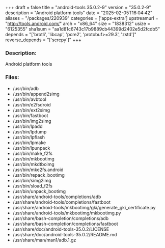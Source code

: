 +++
draft = false
title = "android-tools 35.0.2-9"
version = "35.0.2-9"
description = "Android platform tools"
date = "2025-02-05T16:04:42"
aliases = "/packages/220939"
categories = ['apps-extra']
upstreamurl = "http://tools.android.com/"
arch = "x86_64"
size = "1838312"
usize = "6125355"
sha1sum = "aa1d81c6743c17b9889cb44399d2402e5d2fcdb5"
depends = "['brotli', 'libcap', 'pcre2', 'protobuf>=29.3', 'zstd']"
reverse_depends = "['scrcpy']"
+++
### Description: 
Android platform tools

### Files: 
* /usr/bin/adb
* /usr/bin/append2simg
* /usr/bin/avbtool
* /usr/bin/e2fsdroid
* /usr/bin/ext2simg
* /usr/bin/fastboot
* /usr/bin/img2simg
* /usr/bin/lpadd
* /usr/bin/lpdump
* /usr/bin/lpflash
* /usr/bin/lpmake
* /usr/bin/lpunpack
* /usr/bin/make_f2fs
* /usr/bin/mkbootimg
* /usr/bin/mkdtboimg
* /usr/bin/mke2fs.android
* /usr/bin/repack_bootimg
* /usr/bin/simg2img
* /usr/bin/sload_f2fs
* /usr/bin/unpack_bootimg
* /usr/share/android-tools/completions/adb
* /usr/share/android-tools/completions/fastboot
* /usr/share/android-tools/mkbootimg/gki/generate_gki_certificate.py
* /usr/share/android-tools/mkbootimg/mkbootimg.py
* /usr/share/bash-completion/completions/adb
* /usr/share/bash-completion/completions/fastboot
* /usr/share/doc/android-tools-35.0.2/LICENSE
* /usr/share/doc/android-tools-35.0.2/README.md
* /usr/share/man/man1/adb.1.gz
